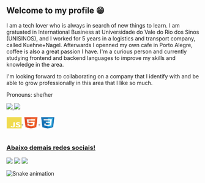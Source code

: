 ## Welcome to my profile 😁

<p>I am a tech lover who is always in search of new things to learn. I am gratuated in International Business at Universidade do Vale do Rio dos Sinos (UNISINOS), and I  worked for 5 years in a logistics and transport company, called Kuehne+Nagel. Afterwards I openned my own cafe in Porto Alegre, coffee is also a great passion I have. I'm a curious person and currently studying frontend and backend languages to improve my skills and knowledge in the area.</p>
<p>I'm looking forward to collaborating on a company that I identify with and be able to grow professionally in this area that I like so much.</p>
<p>Pronouns: she/her</p>

 <div>
   <a href="https://github.com/julialimp">
   <img height="180em" src="https://github-readme-stats.vercel.app/api?username=julialimp&show_icons=true&theme=codeSTACKr&include_all_commits=true&count_private=true"/>
   <img height="180em" src="https://github-readme-stats.vercel.app/api/top-langs/?username=julialimp&layout=compact&langs_count=6&theme=tokyonight"/>

</div>
<div style="display: inline_block"><br>
  <img align="center" alt="Js" height="30" width="40" src="https://raw.githubusercontent.com/devicons/devicon/master/icons/javascript/javascript-plain.svg">
  <img align="center" alt="HTML" height="30" width="40" src="https://raw.githubusercontent.com/devicons/devicon/master/icons/html5/html5-original.svg">
  <img align="center" alt="CSS" height="30" width="40" src="https://raw.githubusercontent.com/devicons/devicon/master/icons/css3/css3-original.svg">
</div>
 
 <br>
 
  ### Abaixo demais redes sociais!
 
<div> 
  <a href="https://instagram.com/julialimp" target="_blank"><img src="https://img.shields.io/badge/-Instagram-%23E4405F?style=for-the-badge&logo=instagram&logoColor=white" target="_blank"></a>
  <a href = "mailto:julia.limp@hotmail.com"><img src="https://img.shields.io/badge/-Gmail-%23333?style=for-the-badge&logo=gmail&logoColor=white" target="_blank"></a>
  <a href="https://br.linkedin.com/in/julia-limp-de-almeida-675953121" target="_blank"><img src="https://img.shields.io/badge/-LinkedIn-%230077B5?style=for-the-badge&logo=linkedin&logoColor=white" target="_blank"></a> 
 
  ![Snake animation](https://github.com/julialimp/julialimp/blob/output/github-contribution-grid-snake.svg)

</div>
